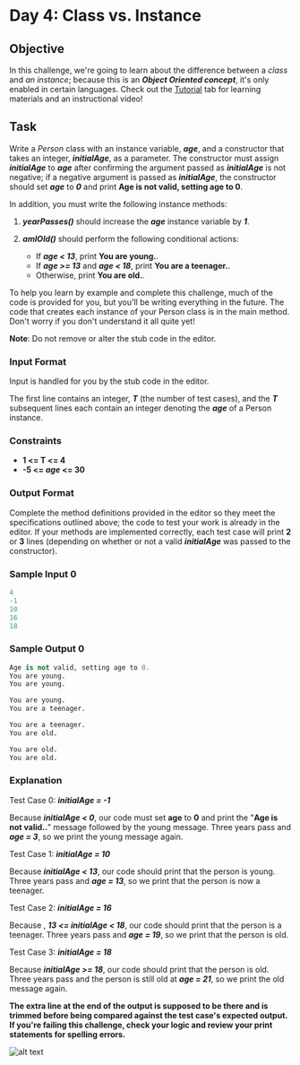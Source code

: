 # Day 4: Class vs. Instance


## Objective
In this challenge, we're going to learn about the difference between a _class_ and _an instance_; because this is an **_Object Oriented concept_**, it's only enabled in certain languages. Check out the [Tutorial](https://www.hackerrank.com/challenges/30-class-vs-instance/tutorial) tab for learning materials and an instructional video!

## Task
Write a _Person_ class with an instance variable, **_age_**, and a constructor that takes an integer, **_initialAge_**, as a parameter. The constructor must assign **_initialAge_** to **_age_** after confirming the argument passed as **_initialAge_**  is not negative; if a negative argument is passed as **_initialAge_**, the constructor should set **_age_** to **_0_** and print **Age is not valid, setting age to 0**.

In addition, you must write the following instance methods:
1. **_yearPasses()_** should increase the **_age_** instance variable by **_1_**.
2. **_amIOld()_** should perform the following conditional actions:

	- If **_age < 13_**, print **You are young.**.
	- If **_age >= 13_** and **_age < 18_**, print **You are a teenager.**.
	- Otherwise, print **You are old.**.

To help you learn by example and complete this challenge, much of the code is provided for you, but you'll be writing everything in the future. The code that creates each instance of your Person class is in the main method. Don't worry if you don't understand it all quite yet!

**Note**: Do not remove or alter the stub code in the editor.


### Input Format

Input is handled for you by the stub code in the editor.

The first line contains an integer, **_T_** (the number of test cases), and the **_T_** subsequent lines each contain an integer denoting the **_age_** of a Person instance.

### Constraints

- **1 <= T <= 4**
- **-5 <= _age_ <= 30**

### Output Format

Complete the method definitions provided in the editor so they meet the specifications outlined above; the code to test your work is already in the editor. If your methods are implemented correctly, each test case will print **2** or **3** lines (depending on whether or not a valid **_initialAge_** was passed to the constructor).

### Sample Input 0

```Python
4
-1
10
16
18
```

### Sample Output 0

```Python
Age is not valid, setting age to 0.
You are young.
You are young.

You are young.
You are a teenager.

You are a teenager.
You are old.

You are old.
You are old.
```

### Explanation

Test Case 0: **_initialAge = -1_**

Because **_initialAge < 0_**, our code must set **age** to **0** and print the "**Age is not valid..**" message followed by the young message. Three years pass and **_age = 3_**, so we print the young message again.

Test Case 1: **_initialAge = 10_**

Because **_initialAge < 13_**, our code should print that the person is young. Three years pass and **_age = 13_**, so we print that the person is now a teenager.

Test Case 2: **_initialAge = 16_**

Because , **_13 <= initialAge < 18_**, our code should print that the person is a teenager. Three years pass and **_age = 19_**, so we print that the person is old.

Test Case 3: **_initialAge = 18_**  

Because **_initialAge >= 18_**, our code should print that the person is old. Three years pass and the person is still old at **_age = 21_**, so we print the old message again.


**The extra line at the end of the output is supposed to be there and is trimmed before being compared against the test case's expected output. If you're failing this challenge, check your logic and review your print statements for spelling errors.**

![alt text](https://github.com/kalpak92/HackerRank-30-Days-of-Code/blob/master/Day%204/explanation.PNG "Explanation")

